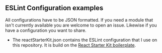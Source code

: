 ## ESLint Configuration examples

All configurations have to be JSON formatted. If you need a module that isn't currently available you are welcome to open an issue. Likewise if you have a configuration you want to share.

- The reactStarterKit.json contains the ESLint configuration that I use on this repository. It is build on the [React Starter Kit boilerplate](https://github.com/kriasoft/react-starter-kit).
